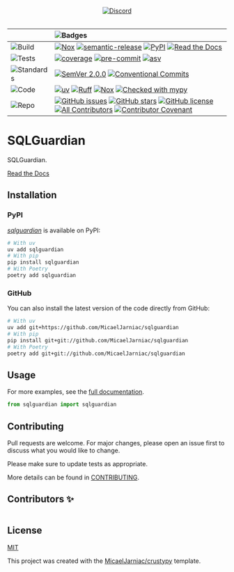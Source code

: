 <div align="center">

  [![Discord][badge-chat]][chat]
  <br>
  <br>

  | | ![Badges][label-badges] |
  |:-|:-|
  | ![Build][label-build] | [![Nox][badge-actions]][actions] [![semantic-release][badge-semantic-release]][semantic-release] [![PyPI][badge-pypi]][pypi] [![Read the Docs][badge-docs]][docs] |
  | ![Tests][label-tests] | [![coverage][badge-coverage]][coverage] [![pre-commit][badge-pre-commit]][pre-commit] [![asv][badge-asv]][asv] |
  | ![Standards][label-standards] | [![SemVer 2.0.0][badge-semver]][semver] [![Conventional Commits][badge-conventional-commits]][conventional-commits] |
  | ![Code][label-code] | [![uv][badge-uv]][uv] [![Ruff][badge-ruff]][ruff] [![Nox][badge-nox]][nox] [![Checked with mypy][badge-mypy]][mypy] |
  | ![Repo][label-repo] | [![GitHub issues][badge-issues]][issues] [![GitHub stars][badge-stars]][stars] [![GitHub license][badge-license]][license] [![All Contributors][badge-all-contributors]][contributors] [![Contributor Covenant][badge-code-of-conduct]][code-of-conduct] |
</div>

<!-- Badges -->
[badge-chat]: https://img.shields.io/badge/dynamic/json?color=green&label=chat&query=%24.approximate_presence_count&suffix=%20online&logo=discord&style=flat-square&url=https%3A%2F%2Fdiscord.com%2Fapi%2Fv10%2Finvites%2FYe9yJtZQuN%3Fwith_counts%3Dtrue
[chat]: https://discord.gg/Ye9yJtZQuN

<!-- Labels -->
[label-badges]: https://img.shields.io/badge/%F0%9F%94%96-badges-purple?style=for-the-badge
[label-build]: https://img.shields.io/badge/%F0%9F%94%A7-build-darkblue?style=flat-square
[label-tests]: https://img.shields.io/badge/%F0%9F%A7%AA-tests-darkblue?style=flat-square
[label-standards]: https://img.shields.io/badge/%F0%9F%93%91-standards-darkblue?style=flat-square
[label-code]: https://img.shields.io/badge/%F0%9F%92%BB-code-darkblue?style=flat-square
[label-repo]: https://img.shields.io/badge/%F0%9F%93%81-repo-darkblue?style=flat-square

<!-- Build -->
[badge-actions]: https://img.shields.io/github/actions/workflow/status/MicaelJarniac/sqlguardian/ci.yml?branch=main&style=flat-square
[actions]: https://github.com/MicaelJarniac/sqlguardian/actions
[badge-semantic-release]: https://img.shields.io/badge/%20%20%F0%9F%93%A6%F0%9F%9A%80-semantic--release-e10079?style=flat-square
[semantic-release]: https://github.com/semantic-release/semantic-release
[badge-pypi]: https://img.shields.io/pypi/v/sqlguardian?style=flat-square
[pypi]: https://pypi.org/project/sqlguardian
[badge-docs]: https://img.shields.io/readthedocs/sqlguardian?style=flat-square
[docs]: https://sqlguardian.readthedocs.io

<!-- Tests -->
[badge-coverage]: https://img.shields.io/codecov/c/gh/MicaelJarniac/sqlguardian?logo=codecov&style=flat-square
[coverage]: https://codecov.io/gh/MicaelJarniac/sqlguardian
[badge-pre-commit]: https://img.shields.io/badge/pre--commit-enabled-brightgreen?style=flat-square&logo=pre-commit&logoColor=white
[pre-commit]: https://github.com/pre-commit/pre-commit
[badge-asv]: https://img.shields.io/badge/benchmarked%20by-asv-blue?style=flat-square
[asv]: https://github.com/airspeed-velocity/asv

<!-- Standards -->
[badge-semver]: https://img.shields.io/badge/SemVer-2.0.0-blue?style=flat-square&logo=semver
[semver]: https://semver.org/spec/v2.0.0.html
[badge-conventional-commits]: https://img.shields.io/badge/Conventional%20Commits-1.0.0-yellow?style=flat-square
[conventional-commits]: https://conventionalcommits.org

<!-- Code -->
[badge-uv]: https://img.shields.io/endpoint?url=https://raw.githubusercontent.com/astral-sh/uv/main/assets/badge/v0.json&style=flat-square
[uv]: https://github.com/astral-sh/uv
[badge-ruff]: https://img.shields.io/endpoint?url=https://raw.githubusercontent.com/astral-sh/ruff/main/assets/badge/v2.json&style=flat-square
[ruff]: https://github.com/astral-sh/ruff
[badge-nox]: https://img.shields.io/badge/%F0%9F%A6%8A-Nox-D85E00.svg?style=flat-square
[nox]: https://github.com/wntrblm/nox
[badge-mypy]: https://img.shields.io/badge/mypy-checked-2A6DB2?style=flat-square
[mypy]: http://mypy-lang.org

<!-- Repo -->
[badge-issues]: https://img.shields.io/github/issues/MicaelJarniac/sqlguardian?style=flat-square
[issues]: https://github.com/MicaelJarniac/sqlguardian/issues
[badge-stars]: https://img.shields.io/github/stars/MicaelJarniac/sqlguardian?style=flat-square
[stars]: https://github.com/MicaelJarniac/sqlguardian/stargazers
[badge-license]: https://img.shields.io/github/license/MicaelJarniac/sqlguardian?style=flat-square
[license]: https://github.com/MicaelJarniac/sqlguardian/blob/main/LICENSE
<!-- ALL-CONTRIBUTORS-BADGE:START - Do not remove or modify this section -->
[badge-all-contributors]: https://img.shields.io/badge/all_contributors-0-orange.svg?style=flat-square
<!-- ALL-CONTRIBUTORS-BADGE:END -->
[contributors]: #Contributors-✨
[badge-code-of-conduct]: https://img.shields.io/badge/Contributor%20Covenant-2.1-4baaaa?style=flat-square
[code-of-conduct]: CODE_OF_CONDUCT.md
<!---->

# SQLGuardian
SQLGuardian.

[Read the Docs][docs]

## Installation

### PyPI
[*sqlguardian*][pypi] is available on PyPI:

```bash
# With uv
uv add sqlguardian
# With pip
pip install sqlguardian
# With Poetry
poetry add sqlguardian
```

### GitHub
You can also install the latest version of the code directly from GitHub:
```bash
# With uv
uv add git+https://github.com/MicaelJarniac/sqlguardian
# With pip
pip install git+git://github.com/MicaelJarniac/sqlguardian
# With Poetry
poetry add git+git://github.com/MicaelJarniac/sqlguardian
```

## Usage
For more examples, see the [full documentation][docs].

```python
from sqlguardian import sqlguardian
```

## Contributing
Pull requests are welcome. For major changes, please open an issue first to discuss what you would like to change.

Please make sure to update tests as appropriate.

More details can be found in [CONTRIBUTING](CONTRIBUTING.md).

## Contributors ✨
<!-- ALL-CONTRIBUTORS-LIST:START - Do not remove or modify this section -->
<!-- prettier-ignore-start -->
<!-- markdownlint-disable -->
<table>
</table>

<!-- markdownlint-restore -->
<!-- prettier-ignore-end -->

<!-- ALL-CONTRIBUTORS-LIST:END -->

## License
[MIT](../LICENSE)

This project was created with the [MicaelJarniac/crustypy](https://github.com/MicaelJarniac/crustypy) template.
